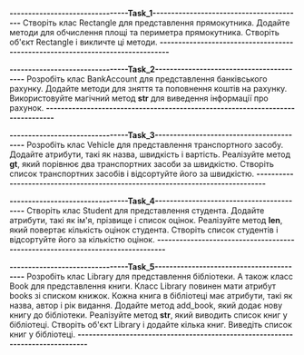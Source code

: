 **--------------------------------Task_1-----------------------------------------**
Створіть клас Rectangle для представлення прямокутника. Додайте методи
для обчислення площі та периметра прямокутника. Створіть об'єкт 
Rectangle і викличте ці методи.
**-------------------------------------------------------------------------------**

**--------------------------------Task_2-----------------------------------------**
Розробіть клас BankAccount для представлення банківського рахунку. 
Додайте методи для зняття та поповнення коштів на рахунку. 
Використовуйте магічний метод __str__ для виведення інформації про рахунок.
**-------------------------------------------------------------------------------**

**--------------------------------Task_3-----------------------------------------**
Розробіть клас Vehicle для представлення транспортного засобу. Додайте атрибути, 
такі як назва, швидкість і вартість. Реалізуйте метод __gt__, який порівнює два 
транспортних засоби за швидкістю. Створіть список транспортних засобів і 
відсортуйте його за швидкістю.
**-------------------------------------------------------------------------------**

**--------------------------------Task_4-----------------------------------------**
Створіть клас Student для представлення студента. Додайте атрибути, такі як 
ім'я, прізвище і список оцінок. Реалізуйте метод __len__, який повертає кількість
оцінок студента. Створіть список студентів і відсортуйте його за кількістю оцінок.
**-------------------------------------------------------------------------------**

**--------------------------------Task_5-----------------------------------------**
Розробіть клас Library для представлення бібліотеки. А також класс Book для 
представлення книги. Класс Library повинен мати атрибут books зі списком книжок.
Кожна книга в бібліотеці має атрибути, такі як назва, автор і рік видання. 
Додайте метод add_book, який додає нову книгу до бібліотеки. 
Реалізуйте метод __str__, який виводить список книг у бібліотеці. 
Створіть об'єкт Library і додайте кілька книг. Виведіть список книг у бібліотеці.
**-------------------------------------------------------------------------------**
